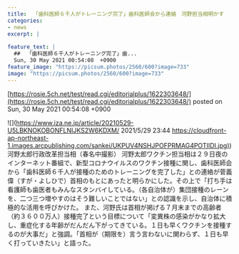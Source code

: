 ```yaml
---
title:  「歯科医師６千人がトレーニング完了」歯科医師会から連絡　河野担当相明かす  
categories:
- news
excerpt: |
  
feature_text: |
  ##  「歯科医師６千人がトレーニング完了」歯...
  Sun, 30 May 2021 00:54:08  +0900
feature_image: "https://picsum.photos/2560/600?image=733"
image: "https://picsum.photos/2560/600?image=733"
---
```


[https://rosie.5ch.net/test/read.cgi/editorialplus/1622303648/](https://rosie.5ch.net/test/read.cgi/editorialplus/1622303648/)
posted on Sun, 30 May 2021 00:54:08  +0900

<!--more-->

![](https://www.iza.ne.jp/article/20210529-U5LBKNOKOBONFLNIJKS2W6KDXM/ 2021/5/29 23:44 [https://cloudfront-ap-northeast-1.images.arcpublishing.com/sankei/UKPUV4NSHJPOFPRMAG4POTIIDI.jpg)](https://cloudfront-ap-northeast-1.images.arcpublishing.com/sankei/UKPUV4NSHJPOFPRMAG4POTIIDI.jpg)) 河野太郎行政改革担当相（春名中撮影） 河野太郎ワクチン担当相は２９日夜のインターネット番組で、新型コロナウイルスのワクチン接種に関し、歯科医師会から「歯科医師６千人が接種のためのトレーニングを完了した」との連絡が菅義偉（すが・よしひで）首相のもとにあったと明らかにした。その上で「打ち手は看護師も歯医者もみんなスタンバイしている。（各自治体が）集団接種のレーンを、二つ三つ増やすのはそう難しいことではない」との認識を示し、自治体に積極的な活用を呼びかけた。 また、河野氏は首相が掲げる７月末までの高齢者（約３６００万人）接種完了という目標について「変異株の感染がかなり拡大し、重症化する年齢がだんだん下がってきている。１日も早くワクチンを接種するのが大事だ」と強調。「首相が（期限を）言う言わないに関わらず、１日も早く打っていきたい」と語った。
